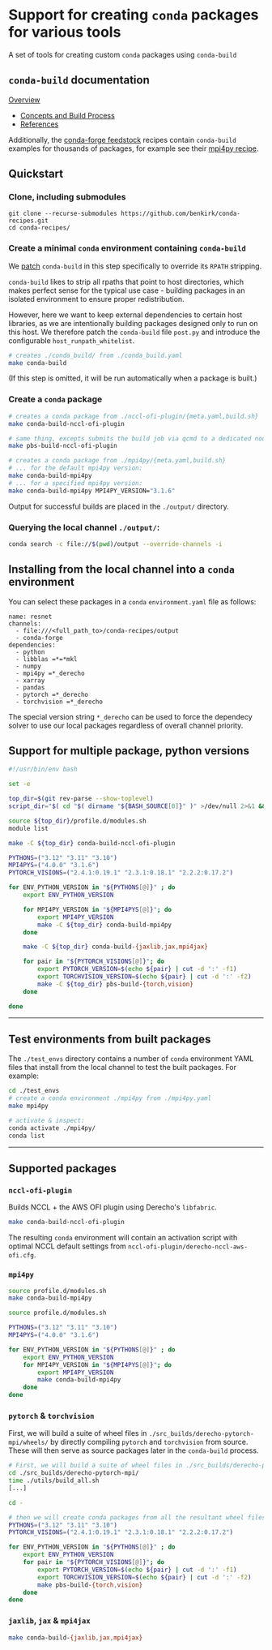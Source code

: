# Support for creating `conda` packages for various tools

A set of tools for creating custom `conda` packages using `conda-build`

## `conda-build` documentation
[Overview](https://docs.conda.io/projects/conda-build/en/stable/)
- [Concepts and Build Process](https://docs.conda.io/projects/conda-build/en/stable/concepts/recipe.html)
- [References](https://docs.conda.io/projects/conda-build/en/stable/resources/index.html)

Additionally, the [conda-forge feedstock](https://github.com/conda-forge) recipes contain `conda-build` examples for thousands of packages, for example see their [mpi4py recipe](https://github.com/conda-forge/mpi4py-feedstock/tree/main/recipe).

## Quickstart
### Clone, including submodules
```pre
git clone --recurse-submodules https://github.com/benkirk/conda-recipes.git
cd conda-recipes/
```
### Create a minimal `conda` environment containing `conda-build`
We [patch](https://github.com/benkirk/conda-recipes/blob/main/README.md) `conda-build` in this step specifically to override its `RPATH` stripping.

`conda-build` likes to strip all rpaths that point to host
directories, which makes perfect sense for the typical use case -
building packages in an isolated environment to ensure proper
redistribution.

However, here we want to keep external dependencies to certain host
libraries, as we are intentionally building packages designed only to
run on this host. We therefore patch the `conda-build` file `post.py`
and introduce the configurable `host_runpath_whitelist`.
```bash
# creates ./conda_build/ from ./conda_build.yaml
make conda-build
```
(If this step is omitted, it will be run automatically when a package is built.)

### Create a `conda` package
```bash
# creates a conda package from ./nccl-ofi-plugin/{meta.yaml,build.sh}
make conda-build-nccl-ofi-plugin

# same thing, excepts submits the build job via qcmd to a dedicated node:
make pbs-build-nccl-ofi-plugin

# creates a conda package from ./mpi4py/{meta.yaml,build.sh}
# ... for the default mpi4py version:
make conda-build-mpi4py
# ... for a specified mpi4py version:
make conda-build-mpi4py MPI4PY_VERSION="3.1.6"
```
Output for successful builds are placed in the `./output/` directory.

### Querying the local channel `./output/`:
```bash
conda search -c file://$(pwd)/output --override-channels -i
```

## Installing from the local channel into a `conda` environment
You can select these packages in a `conda` `environment.yaml` file as follows:
```pre
name: resnet
channels:
  - file:///<full_path_to>/conda-recipes/output
  - conda-forge
dependencies:
  - python
  - libblas =*=*mkl
  - numpy
  - mpi4py =*_derecho
  - xarray
  - pandas
  - pytorch =*_derecho
  - torchvision =*_derecho
```
The special version string `*_derecho` can be used to force the dependecy solver to use our local packages regardless of overall channel priority.

## Support for multiple package, python versions
```bash
#!/usr/bin/env bash                                                                                                     

set -e

top_dir=$(git rev-parse --show-toplevel)
script_dir="$( cd "$( dirname "${BASH_SOURCE[0]}" )" >/dev/null 2>&1 && pwd )"

source ${top_dir}/profile.d/modules.sh
module list

make -C ${top_dir} conda-build-nccl-ofi-plugin

PYTHONS=("3.12" "3.11" "3.10")
MPI4PYS=("4.0.0" "3.1.6")
PYTORCH_VISIONS=("2.4.1:0.19.1" "2.3.1:0.18.1" "2.2.2:0.17.2")

for ENV_PYTHON_VERSION in "${PYTHONS[@]}" ; do
    export ENV_PYTHON_VERSION

    for MPI4PY_VERSION in "${MPI4PYS[@]}"; do
        export MPI4PY_VERSION
        make -C ${top_dir} conda-build-mpi4py
    done

    make -C ${top_dir} conda-build-{jaxlib,jax,mpi4jax}

    for pair in "${PYTORCH_VISIONS[@]}"; do
        export PYTORCH_VERSION=$(echo ${pair} | cut -d ':' -f1)
        export TORCHVISION_VERSION=$(echo ${pair} | cut -d ':' -f2)
        make -C ${top_dir} pbs-build-{torch,vision}
    done

done
```
---
## Test environments from built packages

The `./test_envs` directory contains a number of `conda` environment YAML files that install from the local channel to test the built packages.  For example:
```bash
cd ./test_envs
# create a conda environment ./mpi4py from ./mpi4py.yaml
make mpi4py

# activate & inspect:
conda activate ./mpi4py/
conda list
```
---

## Supported packages

### `nccl-ofi-plugin`
Builds NCCL + the AWS OFI plugin using Derecho's `libfabric`.
```bash
make conda-build-nccl-ofi-plugin
```
The resulting `conda` environment will contain an activation script with optimal NCCL default settings from `nccl-ofi-plugin/derecho-nccl-aws-ofi.cfg`.

### `mpi4py`
```bash
source profile.d/modules.sh
make conda-build-mpi4py
```

```bash
source profile.d/modules.sh

PYTHONS=("3.12" "3.11" "3.10")
MPI4PYS=("4.0.0" "3.1.6")

for ENV_PYTHON_VERSION in "${PYTHONS[@]}" ; do
    export ENV_PYTHON_VERSION
    for MPI4PY_VERSION in "${MPI4PYS[@]}"; do
        export MPI4PY_VERSION
        make conda-build-mpi4py
    done
done
```

### `pytorch` & `torchvision`
First, we will build a suite of wheel files in `./src_builds/derecho-pytorch-mpi/wheels/` by directly compiling `pytorch` and `torchvision` from source. These will then serve as source packages later in the `conda-build` process.
```bash
# First, we will build a suite of wheel files in ./src_builds/derecho-pytorch-mpi/wheels/
cd ./src_builds/derecho-pytorch-mpi/
time ./utils/build_all.sh
[...]

cd -

# then we will create conda packages from all the resultant wheel files.
PYTHONS=("3.12" "3.11" "3.10")
PYTORCH_VISIONS=("2.4.1:0.19.1" "2.3.1:0.18.1" "2.2.2:0.17.2")

for ENV_PYTHON_VERSION in "${PYTHONS[@]}" ; do
    export ENV_PYTHON_VERSION
    for pair in "${PYTORCH_VISIONS[@]}"; do
        export PYTORCH_VERSION=$(echo ${pair} | cut -d ':' -f1)
        export TORCHVISION_VERSION=$(echo ${pair} | cut -d ':' -f2)
        make pbs-build-{torch,vision}
    done
done
```

### `jaxlib`, `jax` & `mpi4jax`
```bash
make conda-build-{jaxlib,jax,mpi4jax}
```

